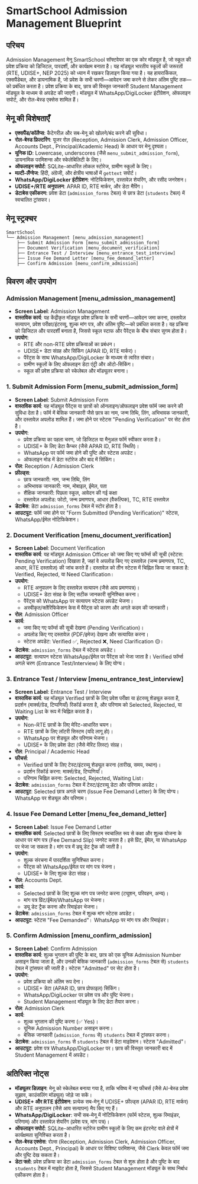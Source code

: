 # SmartSchool Admission Management Blueprint

## परिचय
Admission Management मेनू SmartSchool सॉफ्टवेयर का एक कोर मॉड्यूल है, जो स्कूल की प्रवेश प्रक्रिया को डिजिटल, पारदर्शी, और कार्यक्षम बनाता है। यह मॉड्यूल भारतीय स्कूलों की जरूरतों (RTE, UDISE+, NEP 2025) को ध्यान में रखकर डिज़ाइन किया गया है। यह हायरार्किकल, एक्सपैंडेबल, और डायनामिक है, जो प्रवेश के सभी चरणों—आवेदन जमा करने से लेकर अंतिम पुष्टि तक—को प्रबंधित करता है। प्रवेश प्रक्रिया के बाद, छात्र की विस्तृत जानकारी Student Management मॉड्यूल के माध्यम से अपडेट की जाएगी। मॉड्यूल में WhatsApp/DigiLocker इंटीग्रेशन, ऑफलाइन सपोर्ट, और रोल-बेस्ड एक्सेस शामिल हैं।

## मेनू की विशेषताएँ
- **एक्सपैंड/कॉलैप्स**: कैटेगरीज़ और सब-मेनू को खोलने/बंद करने की सुविधा।
- **रोल-बेस्ड फ़िल्टरिंग**: यूजर रोल (Reception, Admission Clerk, Admission Officer, Accounts Dept., Principal/Academic Head) के आधार पर मेनू दृश्यता।
- **यूनिक ID**: Lowercase, underscores (जैसे `menu_submit_admission_form`), डायनामिक परमिशन्स और स्केलेबिलिटी के लिए।
- **ऑफलाइन सपोर्ट**: SQLite-आधारित लोकल स्टोरेज, ग्रामीण स्कूलों के लिए।
- **मल्टी-लैंग्वेज**: हिंदी, अंग्रेजी, और क्षेत्रीय भाषाओं में `gettext` सपोर्ट।
- **WhatsApp/DigiLocker इंटीग्रेशन**: नोटिफिकेशन, दस्तावेज़ शेयरिंग, और रसीद जनरेशन।
- **UDISE+/RTE अनुपालन**: APAR ID, RTE मार्कर, और डेटा मैपिंग।
- **डेटाबेस एकीकरण**: प्रवेश डेटा (`admission_forms` टेबल) से छात्र डेटा (`students` टेबल) में स्वचालित ट्रांसफर।

## मेनू स्ट्रक्चर
```
SmartSchool
└── Admission Management [menu_admission_management]
    ├── Submit Admission Form [menu_submit_admission_form]
    ├── Document Verification [menu_document_verification]
    ├── Entrance Test / Interview [menu_entrance_test_interview]
    ├── Issue Fee Demand Letter [menu_fee_demand_letter]
    ├── Confirm Admission [menu_confirm_admission]
```

## विवरण और उपयोग

### Admission Management [menu_admission_management]
- **Screen Label**: Admission Management
- **वास्तविक कार्य**: यह केंद्रीकृत मॉड्यूल प्रवेश प्रक्रिया के सभी चरणों—आवेदन जमा करना, दस्तावेज़ सत्यापन, प्रवेश परीक्षा/इंटरव्यू, शुल्क मांग पत्र, और अंतिम पुष्टि—को प्रबंधित करता है। यह प्रक्रिया को डिजिटल और पारदर्शी बनाता है, जिससे स्कूल स्टाफ और पैरेंट्स के बीच संचार सुगम होता है।
- **उपयोग**:
  + RTE और non-RTE प्रवेश प्रक्रियाओं का प्रबंधन।
  + UDISE+ डेटा संग्रह और सिंकिंग (APAR ID, RTE मार्कर)।
  + पैरेंट्स के साथ WhatsApp/DigiLocker के माध्यम से त्वरित संचार।
  + ग्रामीण स्कूलों के लिए ऑफलाइन डेटा एंट्री और ऑटो-सिंकिंग।
  + स्कूल की प्रवेश प्रक्रिया को स्केलेबल और मॉड्यूलर बनाना।

### 1. Submit Admission Form [menu_submit_admission_form]
- **Screen Label**: Submit Admission Form
- **वास्तविक कार्य**: यह मॉड्यूल पैरेंट्स या छात्रों को ऑनलाइन/ऑफलाइन प्रवेश फॉर्म जमा करने की सुविधा देता है। फॉर्म में बेसिक जानकारी जैसे छात्र का नाम, जन्म तिथि, लिंग, अभिभावक जानकारी, और दस्तावेज़ अपलोड शामिल हैं। जमा होने पर स्टेटस "Pending Verification" पर सेट होता है।
- **उपयोग**:
  + प्रवेश प्रक्रिया का पहला चरण, जो डिजिटल या मैनुअल फॉर्म स्वीकार करता है।
  + UDISE+ के लिए डेटा कैप्चर (जैसे APAR ID, RTE स्थिति)।
  + WhatsApp पर फॉर्म जमा होने की पुष्टि और स्टेटस अपडेट।
  + ऑफलाइन मोड में डेटा स्टोरेज और बाद में सिंकिंग।
- **रोल**: Reception / Admission Clerk
- **फ़ील्ड्स**:
  + छात्र जानकारी: नाम, जन्म तिथि, लिंग
  + अभिभावक जानकारी: नाम, मोबाइल, ईमेल, पता
  + शैक्षिक जानकारी: पिछला स्कूल, आवेदन की गई कक्षा
  + दस्तावेज़ अपलोड: फोटो, जन्म प्रमाणपत्र, आधार (वैकल्पिक), TC, RTE दस्तावेज़
- **डेटाबेस**: डेटा `admission_forms` टेबल में स्टोर होता है।
- **आउटपुट**: फॉर्म जमा होने पर "Form Submitted (Pending Verification)" स्टेटस, WhatsApp/ईमेल नोटिफिकेशन।

### 2. Document Verification [menu_document_verification]
- **Screen Label**: Document Verification
- **वास्तविक कार्य**: यह मॉड्यूल Admission Officer को जमा किए गए फॉर्म्स की सूची (स्टेटस: Pending Verification) दिखाता है, जहां वे अपलोड किए गए दस्तावेज़ (जन्म प्रमाणपत्र, TC, आधार, RTE दस्तावेज़) की जांच करते हैं। दस्तावेज़ को तीन स्टेटस में चिह्नित किया जा सकता है: Verified, Rejected, या Need Clarification।
- **उपयोग**:
  + RTE अनुपालन के लिए दस्तावेज़ सत्यापन (जैसे आय प्रमाणपत्र)।
  + UDISE+ डेटा संग्रह के लिए सटीक जानकारी सुनिश्चित करना।
  + पैरेंट्स को WhatsApp पर सत्यापन स्टेटस अपडेट भेजना।
  + अस्वीकृत/क्लैरिफिकेशन केस में पैरेंट्स को कारण और अगले कदम की जानकारी।
- **रोल**: Admission Officer
- **कार्य**:
  + जमा किए गए फॉर्म्स की सूची देखना (Pending Verification)।
  + अपलोड किए गए दस्तावेज़ (PDF/इमेज) देखना और सत्यापित करना।
  + स्टेटस अपडेट: Verified ✅, Rejected ❌, Need Clarification 🟡।
- **डेटाबेस**: `admission_forms` टेबल में स्टेटस अपडेट।
- **आउटपुट**: सत्यापन स्टेटस WhatsApp/ईमेल पर पैरेंट्स को भेजा जाता है। Verified फॉर्म्स अगले चरण (Entrance Test/Interview) के लिए योग्य।

### 3. Entrance Test / Interview [menu_entrance_test_interview]
- **Screen Label**: Entrance Test / Interview
- **वास्तविक कार्य**: यह मॉड्यूल Verified छात्रों के लिए प्रवेश परीक्षा या इंटरव्यू शेड्यूल करता है, प्रदर्शन (मार्क्स/ग्रेड, टिप्पणियाँ) रिकॉर्ड करता है, और परिणाम को Selected, Rejected, या Waiting List के रूप में चिह्नित करता है।
- **उपयोग**:
  + Non-RTE छात्रों के लिए मेरिट-आधारित चयन।
  + RTE छात्रों के लिए लॉटरी सिस्टम (यदि लागू हो)।
  + WhatsApp पर शेड्यूल और परिणाम भेजना।
  + UDISE+ के लिए प्रवेश डेटा (जैसे मेरिट लिस्ट) संग्रह।
- **रोल**: Principal / Academic Head
- **फीचर्स**:
  + Verified छात्रों के लिए टेस्ट/इंटरव्यू शेड्यूल करना (तारीख, समय, स्थान)।
  + प्रदर्शन रिकॉर्ड करना: मार्क्स/ग्रेड, टिप्पणियाँ।
  + परिणाम चिह्नित करना: Selected, Rejected, Waiting List।
- **डेटाबेस**: `admission_forms` टेबल में टेस्ट/इंटरव्यू डेटा और परिणाम अपडेट।
- **आउटपुट**: Selected छात्र अगले चरण (Issue Fee Demand Letter) के लिए योग्य। WhatsApp पर शेड्यूल और परिणाम।

### 4. Issue Fee Demand Letter [menu_fee_demand_letter]
- **Screen Label**: Issue Fee Demand Letter
- **वास्तविक कार्य**: Selected छात्रों के लिए सिस्टम स्वचालित रूप से कक्षा और शुल्क योजना के आधार पर मांग पत्र (Fee Demand Slip) जनरेट करता है। इसे प्रिंट, ईमेल, या WhatsApp पर भेजा जा सकता है। मांग पत्र में ड्यू डेट ट्रैक की जाती है।
- **उपयोग**:
  + शुल्क संरचना में पारदर्शिता सुनिश्चित करना।
  + पैरेंट्स को WhatsApp/ईमेल पर मांग पत्र भेजना।
  + UDISE+ के लिए शुल्क डेटा संग्रह।
- **रोल**: Accounts Dept.
- **कार्य**:
  + Selected छात्रों के लिए शुल्क मांग पत्र जनरेट करना (ट्यूशन, परिवहन, अन्य)।
  + मांग पत्र प्रिंट/ईमेल/WhatsApp पर भेजना।
  + ड्यू डेट ट्रैक करना और रिमाइंडर भेजना।
- **डेटाबेस**: `admission_forms` टेबल में शुल्क मांग स्टेटस अपडेट।
- **आउटपुट**: स्टेटस "Fee Demanded"। WhatsApp पर मांग पत्र और रिमाइंडर।

### 5. Confirm Admission [menu_confirm_admission]
- **Screen Label**: Confirm Admission
- **वास्तविक कार्य**: शुल्क भुगतान की पुष्टि के बाद, छात्र को एक यूनिक Admission Number असाइन किया जाता है, और उनकी बेसिक जानकारी (`admission_forms` टेबल से) `students` टेबल में ट्रांसफर की जाती है। स्टेटस "Admitted" पर सेट होता है।
- **उपयोग**:
  + प्रवेश प्रक्रिया को अंतिम रूप देना।
  + UDISE+ डेटा (APAR ID, छात्र प्रोफाइल) सिंकिंग।
  + WhatsApp/DigiLocker पर प्रवेश पत्र और पुष्टि भेजना।
  + Student Management मॉड्यूल के लिए डेटा तैयार करना।
- **रोल**: Admission Clerk
- **कार्य**:
  + शुल्क भुगतान की पुष्टि करना (✅ Yes)।
  + यूनिक Admission Number असाइन करना।
  + बेसिक जानकारी (`admission_forms` से) `students` टेबल में ट्रांसफर करना।
- **डेटाबेस**: `admission_forms` से `students` टेबल में डेटा माइग्रेशन। स्टेटस "Admitted"।
- **आउटपुट**: प्रवेश पत्र WhatsApp/DigiLocker पर। छात्र की विस्तृत जानकारी बाद में Student Management में अपडेट।

## अतिरिक्त नोट्स
- **मॉड्यूलर डिज़ाइन**: मेनू को स्केलेबल बनाया गया है, ताकि भविष्य में नए फीचर्स (जैसे AI-बेस्ड प्रवेश सुझाव, काउंसलिंग मॉड्यूल) जोड़े जा सकें।
- **UDISE+ और RTE इंटीग्रेशन**: प्रत्येक सब-मेनू में UDISE+ फ़ील्ड्स (APAR ID, RTE मार्कर) और RTE अनुपालन (जैसे आय सत्यापन) मैप किए गए हैं।
- **WhatsApp/DigiLocker**: सभी सब-मेनू में नोटिफिकेशन (फॉर्म स्टेटस, शुल्क रिमाइंडर, परिणाम) और दस्तावेज़ शेयरिंग (प्रवेश पत्र, मांग पत्र)।
- **ऑफलाइन सपोर्ट**: SQLite-आधारित स्टोरेज ग्रामीण स्कूलों के लिए कम इंटरनेट वाले क्षेत्रों में कार्यक्षमता सुनिश्चित करता है।
- **रोल-बेस्ड एक्सेस**: रोल्स (Reception, Admission Clerk, Admission Officer, Accounts Dept., Principal) के आधार पर विशिष्ट परमिशन्स, जैसे Clerk केवल फॉर्म जमा और पुष्टि देख सकता है।
- **डेटा फ्लो**: प्रवेश प्रक्रिया का डेटा `admission_forms` टेबल से शुरू होता है और पुष्टि के बाद `students` टेबल में माइग्रेट होता है, जिससे Student Management मॉड्यूल के साथ निर्बाध एकीकरण होता है।
